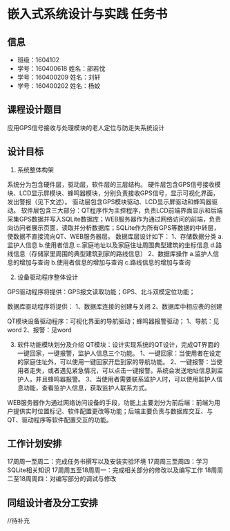 # 嵌入式系统设计与实践 任务书

## 信息

- 班级：1604102
- 学号：160400618 姓名：邵若忱
- 学号：160400209 姓名：刘轩
- 学号：160400202 姓名：杨蛟

## 课程设计题目

应用GPS信号接收与处理模块的老人定位与防走失系统设计

## 设计目标

1. 系统整体构架

系统分为包含硬件层，驱动层，软件层的三层结构。
硬件层包含GPS信号接收模块、LCD显示屏模块、蜂鸣器模块，分别负责接收GPS信号，显示可视化界面，发出警报（见下文述）。
驱动层包含GPS模块驱动、LCD显示屏驱动和蜂鸣器驱动。
软件层包含三大部分：QT程序作为主控程序，负责LCD前端界面显示和后端采集GPS数据并写入SQLite数据库；WEB服务器作为通过网络访问的前端，负责向访问者展示页面，读取并分析数据库；SQLite作为所有GPS等数据的中转层，使数据不直接流向QT、WEB服务器层。
数据库层设计如下：
1、存储数据分类
    a.监护人信息
    b.使用者信息
    c.家庭地址以及家庭住址周围典型建筑的坐标信息
    d.路线信息（存储家里周围的典型建筑到家的路线信息）
2、数据库操作
    a.监护人信息的增加与查询
    b.使用者信息的增加与查询
    c.路线信息的增加与查询

2. 设备驱动程序整体设计

GPS驱动程序将提供：GPS报文读取功能；GPS、北斗双模定位功能；

数据库驱动程序将提供：
    1、数据库连接的创建与关闭
    2、数据库中相应表的创建
    
QT模块设备驱动程序：可视化界面的导航驱动；蜂鸣器报警驱动；
  1、导航：见word
  2、报警：见word

3. 软件功能模块划分及介绍
QT模块：设计实现系统的QT设计，完成QT界面的一键回家，一键报警，监护人信息三个功能。 
  1、一键回家：当使用者在设定的家庭住址外，可以使用一键回家开启到家的导航功能。
  2、一键报警：当使用者走失，或者遇见紧急情况，可以点击一键报警。系统会发送地址信息到监护人，并且蜂鸣器报警。
  3、当使用者需要联系监护人时，可以使用监护人信息功能，查看监护人信息，获取监护人联系方式。

WEB服务器作为通过网络访问设备的手段，功能上主要划分为前后端：前端为用户提供实时位置标记、软件配置更改等功能；后端主要负责与数据库交互、与QT、驱动程序等软件配置交互的功能。

## 工作计划安排
17周周一至周二：完成任务书撰写以及安装实验环境
17周周三至周四：学习SQLite相关知识
17周周五至18周周一：完成相关部分的修改以及编写工作
18周周二至18周周四：对编写部分的调试与修改

## 同组设计者及分工安排

//待补充
